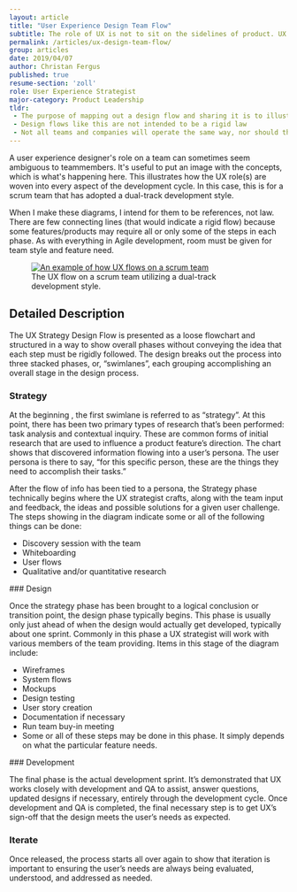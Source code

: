 ```yaml
---
layout: article
title: "User Experience Design Team Flow"
subtitle: The role of UX is not to sit on the sidelines of product. UX is to be an integral, driving, & course-correcting force that is crucial to a product’s development.
permalink: /articles/ux-design-team-flow/
group: articles
date: 2019/04/07
author: Christan Fergus
published: true
resume-section: 'zoll'
role: User Experience Strategist
major-category: Product Leadership
tldr:
 - The purpose of mapping out a design flow and sharing it is to illustrate how it <em>can</em> be done, and perhaps spark inspiration for other teams
 - Design flows like this are not intended to be a rigid law
 - Not all teams and companies will operate the same way, nor should they because teams contain humans
---
```

<span class="dropcap">A</span> user experience designer's role on a team can sometimes seem ambiguous to teammembers. It's useful to put an image with the concepts, which is what's happening here. This illustrates how the UX role(s) are woven into every aspect of the development cycle. In this case, this is for a scrum team that has adopted a dual-track development style.

When I make these diagrams, I intend for them to be references, not law. There are few connecting lines (that would indicate a rigid flow) because some features/products may require all or only some of the steps in each phase. As with everything in Agile development, room must be given for team style and feature need.
<figure>
    <a href="https://res.cloudinary.com/fergd/image/upload/v1554951976/fergdblog/UX-Design-Flow-Original-3370w.png" target="_blank" rel="noopener" rel="external">
        <img srcset="https://res.cloudinary.com/fergd/image/upload/v1555249500/fergdblog/UX-Design-Flow_Copy-320w.png 320w,
                https://res.cloudinary.com/fergd/image/upload/v1555249500/fergdblog/UX-Design-Flow-Original-480w.png 480w,
                https://res.cloudinary.com/fergd/image/upload/v1555249500/fergdblog/UX-Design-Flow-Original-800w.png 800w,
                https://res.cloudinary.com/fergd/image/upload/v1554951976/fergdblog/UX-Design-Flow-Original-3370w.png 900w" sizes="(max-width: 340px) 330px,
                    (max-width: 480px) 440px, 
                    (max-width: 1024px) 800px,    
                    1025px" src="https://res.cloudinary.com/fergd/image/upload/v1554951976/fergdblog/UX-Design-Flow-Original-3370w.png" alt="An example of how UX flows on a scrum team">
    </a>
    <figcaption>The UX flow on a scrum team utilizing a dual-track development style.</figcaption>
</figure>

## Detailed Description

The UX Strategy Design Flow is presented as a loose flowchart and structured in a way to show overall phases without conveying the idea that each step must be rigidly followed. The design breaks out the process into three stacked phases, or, “swimlanes”, each grouping accomplishing an overall stage in the design process. 

### Strategy

At the beginning , the first swimlane is referred to as “strategy”. At this point, there has been two primary types of research that’s been performed: task analysis and contextual inquiry. These are common forms of initial research that are used to influence a product feature’s direction. The chart shows that discovered information flowing into a user’s persona. The user persona is there to say, “for this specific person, these are the things they need to accomplish their tasks.”

After the flow of info has been tied to a persona, the Strategy phase technically begins where the UX strategist crafts, along with the team input and feedback, the ideas and possible solutions for a given user challenge. The steps showing in the diagram indicate some or all of the following things can be done:
<ul class="outside">
<li>Discovery session with the team</li>
<li>Whiteboarding</li>
<li>User flows</li>
<li>Qualitative and/or quantitative research</li>
</ul>
### Design

Once the strategy phase has been brought to a logical conclusion or transition point, the design phase typically begins. This phase is usually only just ahead of when the design would actually get developed, typically about one sprint. Commonly in this phase a UX strategist will work with various members of the team providing. Items in this stage of the diagram include:
<ul class="outside">
<li>Wireframes</li>
<li>System flows</li>
<li>Mockups</li>
<li>Design testing</li>
<li>User story creation</li>
<li>Documentation if necessary</li>
<li>Run team buy-in meeting</li>
<li>Some or all of these steps may be done in this phase. It simply depends on what the particular feature needs.</li>
</ul>
### Development

The final phase is the actual development sprint. It’s demonstrated that UX works closely with development and QA to assist, answer questions, updated designs if necessary, entirely through the development cycle. Once development and QA is completed, the final necessary step is to get UX’s sign-off that the design meets the user’s needs as expected. 

### Iterate
Once released, the process starts all over again to show that iteration is important to ensuring the user’s needs are always being evaluated, understood, and addressed as needed. 